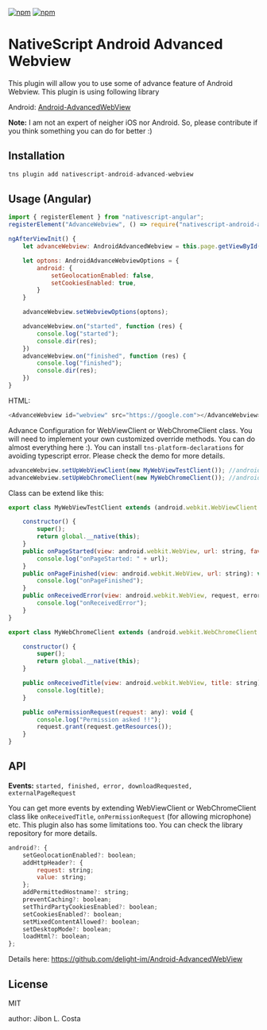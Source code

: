 [![npm](https://img.shields.io/npm/v/nativescript-android-advanced-webview.svg)](https://www.npmjs.com/package/nativescript-android-advanced-webview)
[![npm](https://img.shields.io/npm/dt/nativescript-android-advanced-webview.svg?label=npm%20downloads)](https://www.npmjs.com/package/nativescript-android-advanced-webview)

# NativeScript Android Advanced Webview

This plugin will allow you to use some of advance feature of Android Webview. This plugin is using following library

Android: [Android-AdvancedWebView
](https://github.com/delight-im/Android-AdvancedWebView
)

**Note:** I am not an expert of neigher iOS nor Android. So, please contribute if you think something you can do for better :) 

## Installation


```javascript
tns plugin add nativescript-android-advanced-webview
```

## Usage (Angular)

```javascript
import { registerElement } from "nativescript-angular";
registerElement("AdvanceWebview", () => require("nativescript-android-advanced-webview").AndroidAdvancedWebview);

ngAfterViewInit() {
    let advanceWebview: AndroidAdvancedWebview = this.page.getViewById("webview");

    let optons: AndroidAdvanceWebviewOptions = {
        android: {
            setGeolocationEnabled: false,
            setCookiesEnabled: true,
        }
    }

    advanceWebview.setWebviewOptions(optons);

    advanceWebview.on("started", function (res) {
        console.log("started");
        console.dir(res);
    })
    advanceWebview.on("finished", function (res) {
        console.log("finished");
        console.dir(res);
    })
}
 ```

 HTML:
```javascript
<AdvanceWebview id="webview" src="https://google.com"></AdvanceWebview>
```


Advance Configuration for WebViewClient or WebChromeClient class. You will need to implement your own customized override methods. You can do almost everything here :). You can install `tns-platform-declarations` for avoiding typescript error. Please check the demo for more details.

```javascript
advanceWebview.setUpWebViewClient(new MyWebViewTestClient()); //android.webkit.WebViewClient class
advanceWebview.setUpWebChromeClient(new MyWebChromeClient()); //android.webkit.WebChromeClient
```

Class can be extend like this:

```javascript
export class MyWebViewTestClient extends (android.webkit.WebViewClient as { new(): any; }) {

    constructor() {
        super();
        return global.__native(this);
    }
    public onPageStarted(view: android.webkit.WebView, url: string, favicon: android.graphics.Bitmap): void {
        console.log("onPageStarted: " + url);
    }
    public onPageFinished(view: android.webkit.WebView, url: string): void {
        console.log("onPageFinished");
    }
    public onReceivedError(view: android.webkit.WebView, request, error): void {
        console.log("onReceivedError");
    }
}

export class MyWebChromeClient extends (android.webkit.WebChromeClient as { new(): any; }) {

    constructor() {
        super();
        return global.__native(this);
    }

    public onReceivedTitle(view: android.webkit.WebView, title: string): void {
        console.log(title);
    }

    public onPermissionRequest(request: any): void {
        console.log("Permission asked !!");
        request.grant(request.getResources());
    }
}
```


## API

**Events:** `started, finished, error, downloadRequested, externalPageRequest`

You can get more events by extending WebViewClient or WebChromeClient class like `onReceivedTitle`, `onPermissionRequest` (for allowing microphone) etc. This plugin also has some limitations too. You can check the library repository for more details.

```javascript 
android?: {
    setGeolocationEnabled?: boolean;
    addHttpHeader?: {
        request: string;
        value: string;
    };
    addPermittedHostname?: string;
    preventCaching?: boolean;
    setThirdPartyCookiesEnabled?: boolean;
    setCookiesEnabled?: boolean;
    setMixedContentAllowed?: boolean;
    setDesktopMode?: boolean;
    loadHtml?: boolean;
};
```
Details here: https://github.com/delight-im/Android-AdvancedWebView
## License

MIT

author: Jibon L. Costa
